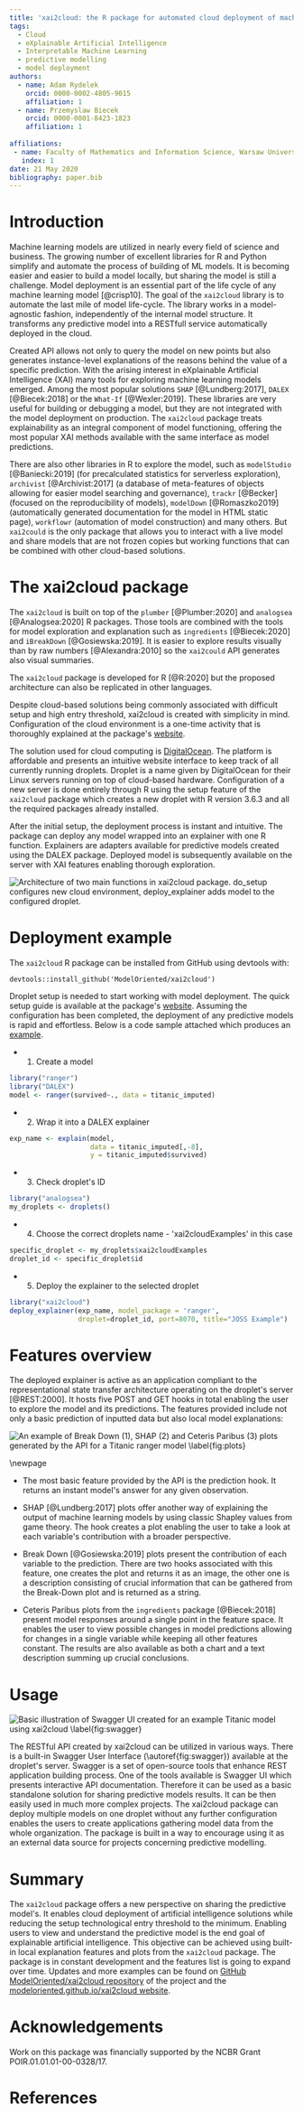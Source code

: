 ```yaml
---
title: 'xai2cloud: the R package for automated cloud deployment of machine learning models with XAI REST API'
tags:
  - Cloud
  - eXplainable Artificial Intelligence
  - Interpretable Machine Learning
  - predictive modelling
  - model deployment
authors:
  - name: Adam Rydelek
    orcid: 0000-0002-4805-9015
    affiliation: 1
  - name: Przemyslaw Biecek
    orcid: 0000-0001-8423-1823
    affiliation: 1
    
affiliations:
 - name: Faculty of Mathematics and Information Science, Warsaw University of Technology
   index: 1
date: 21 May 2020
bibliography: paper.bib
---
```


# Introduction

Machine learning models are utilized in nearly every field of science and business. 
The growing number of excellent libraries for R and Python simplify and automate the process of building of  ML models. It is becoming easier and easier to build a model locally, but sharing the model is still a challenge. Model deployment is an essential part of the life cycle of any machine learning model [@crisp10]. The goal of the `xai2cloud` library is to automate the last mile of model life-cycle. The library works in a model-agnostic fashion, independently of the internal model structure. It transforms any predictive model into a RESTfull service automatically deployed in the cloud.

Created API allows not only to query the model on new points but also generates instance-level explanations of the reasons behind the value of a specific prediction.
With the arising interest in eXplainable Artificial Intelligence (XAI) many tools for exploring machine learning models emerged. Among the most popular solutions `SHAP` [@Lundberg:2017], `DALEX` [@Biecek:2018] or the `What-If` [@Wexler:2019]. These libraries are very useful for building or debugging a model, but they are not integrated with the model deployment on production. The `xai2cloud` package treats explainability as an integral component of model functioning, offering the most popular XAI methods available with the same interface as model predictions.

There are also other libraries in R to explore the model, such as `modelStudio` [@Baniecki:2019] (for precalculated statistics for serverless exploration), `archivist` [@Archivist:2017] (a database of meta-features of objects allowing for easier model searching and governance), `trackr` [@Becker] (focused on the reproducibility of models), `modelDown` [@Romaszko2019] (automatically generated documentation for the model in HTML static page), `workflowr` (automation of model construction) and many others. 
But `xai2could` is the only package that allows you to interact with a live model and share models that are not frozen copies but working functions that can be combined with other cloud-based solutions.


# The xai2cloud package

The `xai2cloud` is built on top of the `plumber` [@Plumber:2020] and `analogsea` [@Analogsea:2020] R packages. Those tools are combined with the tools for model exploration and explanation such as `ingredients` [@Biecek:2020] and `iBreakDown` [@Gosiewska:2019]. It is easier to explore results visually than by raw numbers [@Alexandra:2010] so the `xai2could` API generates also visual summaries.

The `xai2cloud` package is developed for R [@R:2020] but the proposed architecture can also be replicated in other languages. 

Despite cloud-based solutions being commonly associated with difficult setup and high entry threshold, xai2cloud is created with simplicity in mind. Configuration of the cloud environment is a one-time activity that is thoroughly explained at the package's [website](https://modeloriented.github.io/xai2cloud/). 

The solution used for cloud computing is [DigitalOcean](https://www.digitalocean.com/). The platform is affordable and presents an intuitive website interface to keep track of all currently running droplets. Droplet is a name given by DigitalOcean for their Linux servers running on top of cloud-based hardware. Configuration of a new server is done entirely through R using the setup feature of the `xai2cloud` package which creates a new droplet with R version 3.6.3 and all the required packages already installed.

After the initial setup, the deployment process is instant and intuitive. The package can deploy any model wrapped into an explainer with one R function. Explainers are adapters available for predictive models created using the DALEX package. Deployed model is subsequently available on the server with XAI features enabling thorough exploration.

![Architecture of two main functions in `xai2cloud` package. `do_setup` configures new cloud environment, `deploy_explainer` adds model to the configured droplet.](xai2cloud_diagram.png)

# Deployment example

The `xai2cloud` R package can be installed from GitHub using devtools with:

`devtools::install_github('ModelOriented/xai2cloud')`

Droplet setup is needed to start working with model deployment. The quick setup guide is available at the package's [website](https://modeloriented.github.io/xai2cloud/). Assuming the configuration has been completed, the deployment of any predictive models is rapid and effortless. Below is a code sample attached which produces an [example](http://167.172.203.24/exp_name/__swagger__/).

* 1. Create a model
```r
library("ranger")
library("DALEX")
model <- ranger(survived~., data = titanic_imputed)
```

* 2. Wrap it into a DALEX explainer
```r
exp_name <- explain(model, 
                    data = titanic_imputed[,-8],
                    y = titanic_imputed$survived)
```

* 3. Check droplet's ID
```r
library("analogsea")
my_droplets <- droplets()
```

* 4. Choose the correct droplets name - 'xai2cloudExamples' in this case
```r
specific_droplet <- my_droplets$xai2cloudExamples
droplet_id <- specific_droplet$id
```

* 5. Deploy the explainer to the selected droplet
```r
library("xai2cloud")
deploy_explainer(exp_name, model_package = 'ranger',
                 droplet=droplet_id, port=8070, title="JOSS Example")
```


# Features overview

The deployed explainer is active as an application compliant to the representational state transfer architecture operating on the droplet's server [@REST:2000]. It hosts five POST and GET hooks in total enabling the user to explore the model and its predictions. The features provided include not only a basic prediction of inputted data but also local model explanations:

![An example of Break Down (1), SHAP (2) and Ceteris Paribus (3) plots generated by the API for a Titanic ranger model \label{fig:plots}](plots2.png)

\newpage

* The most basic feature provided by the API is the prediction hook. It returns an instant model's answer for any given observation.

* SHAP [@Lundberg:2017] plots offer another way of explaining the output of machine learning models by using classic Shapley values from game theory. The hook creates a plot enabling the user to take a look at each variable's contribution with a broader perspective.

* Break Down [@Gosiewska:2019] plots present the contribution of each variable to the prediction. There are two hooks associated with this feature, one creates the plot and returns it as an image, the other one is a description consisting of crucial information that can be gathered from the Break-Down plot and is returned as a string.

* Ceteris Paribus plots from the `ingredients` package [@Biecek:2018] present model responses around a single point in the feature space. It enables the user to view possible changes in model predictions allowing for changes in a single variable while keeping all other features constant. The results are also available as both a chart and a text description summing up crucial conclusions.

# Usage

![Basic illustration of Swagger UI created for an example Titanic model using xai2cloud \label{fig:swagger}](api2.png)

The RESTful API created by xai2cloud can be utilized in various ways. There is a built-in Swagger User Interface (\autoref{fig:swagger}) available at the droplet's server. Swagger is a set of open-source tools that enhance REST application building process. One of the tools available is Swagger UI which presents interactive API documentation. Therefore it can be used as a basic standalone solution for sharing predictive models results. It can be then easily used in much more complex projects. The xai2cloud package can deploy multiple models on one droplet without any further configuration enables the users to create applications gathering model data from the whole organization. The package is built in a way to encourage using it as an external data source for projects concerning predictive modelling.

# Summary

The `xai2cloud` package offers a new perspective on sharing the predictive model's. It enables cloud deployment of artificial intelligence solutions while reducing the setup technological entry threshold to the minimum. Enabling users to view and understand the predictive model is the end goal of explainable artificial intelligence. This objective can be achieved using built-in local explanation features and plots from the `xai2cloud` package. The package is in constant development and the features list is going to expand over time. Updates and more examples can be found on [GitHub ModelOriented/xai2cloud repository](https://github.com/ModelOriented/xai2cloud) of the project and the [modeloriented.github.io/xai2cloud website](https://modeloriented.github.io/xai2cloud/).


# Acknowledgements

Work on this package was financially supported by the NCBR Grant POIR.01.01.01-00-0328/17.

# References
